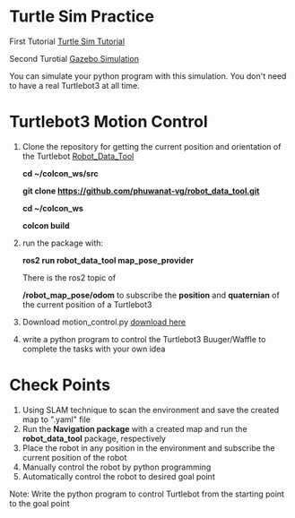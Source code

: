 # Turtle Sim Practice

First Tutorial
[Turtle Sim Tutorial](https://davesroboshack.com/the-robot-operating-system-ros/ros2-topics/)

Second Turotial
[Gazebo Simulation](https://emanual.robotis.com/docs/en/platform/turtlebot3/simulation/)

You can simulate your python program with this simulation. You don't need to have a real Turtlebot3 at all time.

# Turtlebot3 Motion Control
1. Clone the repository for getting the current position and orientation of the Turtlebot [Robot_Data_Tool](https://github.com/phuwanat-vg/robot_data_tool.git)

   **cd ~/colcon_ws/src**

   **git clone https://github.com/phuwanat-vg/robot_data_tool.git**
   
   **cd ~/colcon_ws**
   
   **colcon build**
3. run the package with:

   **ros2 run robot_data_tool map_pose_provider**
   
   There is the ros2 topic of

   **/robot_map_pose/odom** to subscribe the **position** and **quaternian** of the current position of a Turtlebot3
   
5. Download motion_control.py [download here](https://github.com/technologyELTE/Robot_Data_Tool/blob/main/motion_control.py)
6. write a python program to control the Turtlebot3 Buuger/Waffle to complete the tasks with your own idea

# Check Points
1. Using SLAM technique to scan the environment and save the created map to ".yaml" file
2. Run the **Navigation package** with a created map and run the **robot_data_tool** package, respectively
3. Place the robot in any position in the environment and subscribe the current position of the robot
4. Manually control the robot by python programming
5. Automatically control the robot to desired goal point
   
Note: Write the python program to control Turtlebot from the starting point to the goal point
